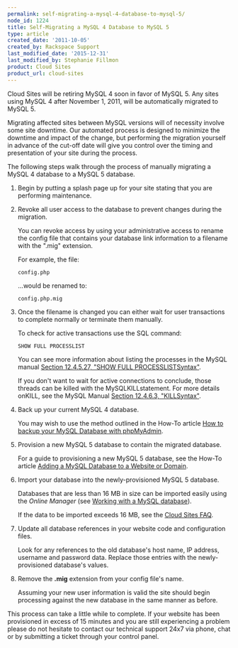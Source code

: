 ```yaml
---
permalink: self-migrating-a-mysql-4-database-to-mysql-5/
node_id: 1224
title: Self-Migrating a MySQL 4 Database to MySQL 5
type: article
created_date: '2011-10-05'
created_by: Rackspace Support
last_modified_date: '2015-12-31'
last_modified_by: Stephanie Fillmon
product: Cloud Sites
product_url: cloud-sites
---
```


Cloud Sites will be retiring MySQL 4 soon in favor of MySQL 5. Any sites
using MySQL 4 after November 1, 2011, will be automatically migrated to
MySQL 5.

Migrating affected sites between MySQL versions will of necessity
involve some site downtime. Our automated process is designed to
minimize the downtime and impact of the change, but performing the
migration yourself in advance of the cut-off date will give you control
over the timing and presentation of your site during the process.

The following steps walk through the process of manually migrating a
MySQL 4 database to a MySQL 5 database.

1.  Begin by putting a splash page up for your site stating that you
    are performing maintenance.

2.  Revoke all user access to the database to prevent changes during
    the migration.

    You can revoke access by using your administrative access to rename
    the config file that contains your database link information to a
    filename with the ".mig" extension.

    For example, the file:

        config.php

    ...would be renamed to:

        config.php.mig

3.  Once the filename is changed you can either wait for user
    transactions to complete normally or terminate them manually.

    To check for active transactions use the SQL command:

        SHOW FULL PROCESSLIST

    You can see more information about listing the processes in the
    MySQL manual [Section 12.4.5.27, "SHOW FULL PROCESSLISTSyntax"](http://dev.mysql.com/doc/refman/5.0/en/show-processlist.html).

    If you don't want to wait for active connections to conclude, those
    threads can be killed with the MySQLKILLstatement. For more details
    onKILL, see the MySQL Manual [Section 12.4.6.3, "KILLSyntax"](http://dev.mysql.com/doc/refman/5.0/en/kill.html).

4.  Back up your current MySQL 4 database.

    You may wish to use the method outlined in the How-To
    article [How to backup your MySQL Database with phpMyAdmin](/how-to/backup-your-mysql-database-with-phpmyadmin).

5.  Provision a new MySQL 5 database to contain the
    migrated database.

    For a guide to provisioning a new MySQL 5 database, see the
    How-To article [Adding a MySQL Database to a Website or Domain](/how-to/rackspace-cloud-sites-essentials-mysql-databases).

6.  Import your database into the newly-provisioned MySQL
    5 database.

    Databases that are less than 16 MB in size can be imported easily
    using the *Online Manager* (see [Working with a MySQL database](/how-to/rackspace-cloud-sites-essentials-phpmyadmin-database-management-interface)).

    If the data to be imported exceeds 16 MB, see the [Cloud Sites FAQ](/how-to/cloud-sites-faq).

7.  Update all database references in your website code and
    configuration files.

    Look for any references to the old database's host name, IP address,
    username and password data. Replace those entries with the
    newly-provisioned database's values.

8.  Remove the **.mig** extension from your config file's name.

    Assuming your new user information is valid the site should begin
    processing against the new database in the same manner as before.

This process can take a little while to complete. If your website has
been provisioned in excess of 15 minutes and you are still experiencing
a problem please do not hesitate to contact our technical support 24x7
via phone, chat or by submitting a ticket through your control panel.
